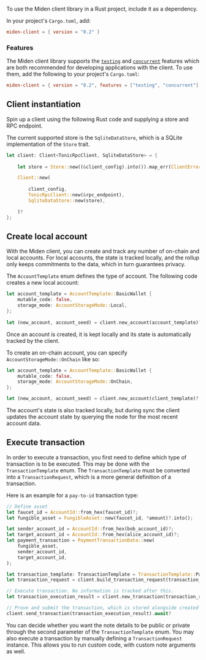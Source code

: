 To use the Miden client library in a Rust project, include it as a dependency. 

In your project's `Cargo.toml`, add:

```toml
miden-client = { version = "0.2" }
```

### Features

The Miden client library supports the [`testing`](https://github.com/0xPolygonMiden/miden-client/blob/main/docs/install-and-run.md#testing-feature) and [`concurrent`](https://github.com/0xPolygonMiden/miden-client/blob/main/docs/install-and-run.md#concurrent-feature) features which are both recommended for developing applications with the client. To use them, add the following to your project's `Cargo.toml`:

```toml
miden-client = { version = "0.2", features = ["testing", "concurrent"] }
```

## Client instantiation

Spin up a client using the following Rust code and supplying a store and RPC endpoint. 

The current supported store is the `SqliteDataStore`, which is a SQLite implementation of the `Store` trait.

```rust
let client: Client<TonicRpcClient, SqliteDataStore> = {
    
    let store = Store::new((&client_config).into()).map_err(ClientError::StoreError)?;

    Client::new(
        
        client_config,
        TonicRpcClient::new(&rpc_endpoint),
        SqliteDataStore::new(store),

    )?
};
```

## Create local account

With the Miden client, you can create and track any number of on-chain and local accounts. For local accounts, the state is tracked locally, and the rollup only keeps commitments to the data, which in turn guarantees privacy.

The `AccountTemplate` enum defines the type of account. The following code creates a new local account:

```rust
let account_template = AccountTemplate::BasicWallet {
    mutable_code: false,
    storage_mode: AccountStorageMode::Local,
};
    
let (new_account, account_seed) = client.new_account(account_template)?;
```
Once an account is created, it is kept locally and its state is automatically tracked by the client.

To create an on-chain account, you can specify `AccountStorageMode::OnChain` like so:

```Rust
let account_template = AccountTemplate::BasicWallet {
    mutable_code: false,
    storage_mode: AccountStorageMode::OnChain,
};

let (new_account, account_seed) = client.new_account(client_template)?;
```

The account's state is also tracked locally, but during sync the client updates the account state by querying the node for the most recent account data.

## Execute transaction

In order to execute a transaction, you first need to define which type of transaction is to be executed. This may be done with the `TransactionTemplate` enum. The `TransactionTemplate` must be converted into a `TransactionRequest`, which is a more general definition of a transaction.

Here is an example for a `pay-to-id` transaction type:

```rust
// Define asset
let faucet_id = AccountId::from_hex(faucet_id)?;
let fungible_asset = FungibleAsset::new(faucet_id, *amount)?.into();

let sender_account_id = AccountId::from_hex(bob_account_id)?;
let target_account_id = AccountId::from_hex(alice_account_id)?;
let payment_transaction = PaymentTransactionData::new(
    fungible_asset,
    sender_account_id,
    target_account_id,
);

let transaction_template: TransactionTemplate = TransactionTemplate::PayToId(payment_transaction, NoteType::OffChain);
let transaction_request = client.build_transaction_request(transaction_template)?;

// Execute transaction. No information is tracked after this.
let transaction_execution_result = client.new_transaction(transaction_request.clone())?;

// Prove and submit the transaction, which is stored alongside created notes (if any)
client.send_transaction(transaction_execution_result).await?
```

You can decide whether you want the note details to be public or private through the second parameter of the `TransactionTemplate` enum.
You may also execute a transaction by manually defining a `TransactionRequest` instance. This allows you to run custom code, with custom note arguments as well. 
